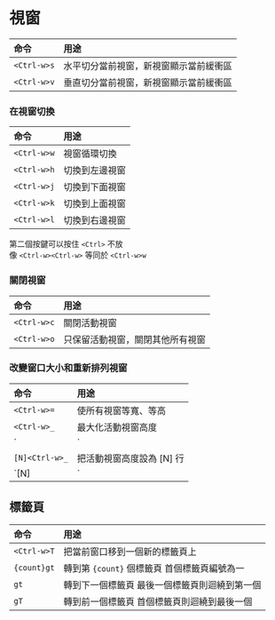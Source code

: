 # 視窗

| 命令 | 用途 |
| :--- | :--- |
| `<Ctrl-w>s` | 水平切分當前視窗，新視窗顯示當前緩衝區 |
| `<Ctrl-w>v` | 垂直切分當前視窗，新視窗顯示當前緩衝區 |

### 在視窗切換

| 命令 | 用途 |
| :--- | :--- |
| `<Ctrl-w>w` | 視窗循環切換 |
| `<Ctrl-w>h` | 切換到左邊視窗 |
| `<Ctrl-w>j` | 切換到下面視窗 |
| `<Ctrl-w>k` | 切換到上面視窗 |
| `<Ctrl-w>l` | 切換到右邊視窗 |

第二個按鍵可以按住 `<Ctrl>` 不放  
像 `<Ctrl-w><Ctrl-w>` 等同於 `<Ctrl-w>w`

### 關閉視窗

| 命令 | 用途 |
| :--- | :--- |
| `<Ctrl-w>c` | 關閉活動視窗 |
| `<Ctrl-w>o` | 只保留活動視窗，關閉其他所有視窗 |

### 改變窗口大小和重新排列視窗

| 命令 | 用途 |
| :--- | :--- |
| `<Ctrl-w>=` | 使所有視窗等寬、等高 |
| `<Ctrl-w>_` | 最大化活動視窗高度 |
| `<Ctrl-w>|` | 最大化活動視窗寬度 |
| `[N]<Ctrl-w>_` | 把活動視窗高度設為 \[N\] 行 |
| `[N]<Ctrl-w>|` | 把活動視窗寬度設為 \[N\] 列 |

## 標籤頁

| 命令 | 用途 |
| :--- | :--- |
| `<Ctrl-w>T` | 把當前窗口移到一個新的標籤頁上 |
| `{count}gt` | 轉到第 `{count}` 個標籤頁 首個標籤頁編號為一 |
| `gt` | 轉到下一個標籤頁 最後一個標籤頁則迴繞到第一個 |
| `gT` | 轉到前一個標籤頁 首個標籤頁則迴繞到最後一個 |

